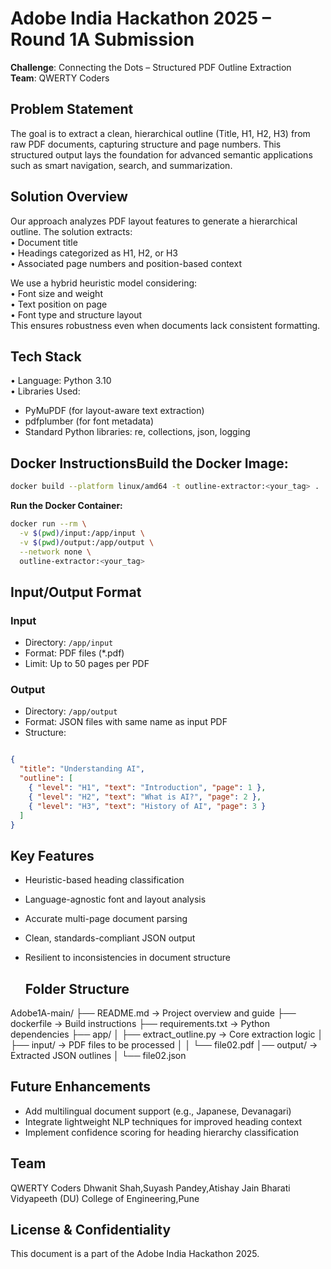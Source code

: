 # Adobe India Hackathon 2025 – Round 1A Submission  

**Challenge**: Connecting the Dots – Structured PDF Outline Extraction  
**Team**: QWERTY Coders  

## Problem Statement  
The goal is to extract a clean, hierarchical outline (Title, H1, H2, H3) from raw PDF documents, capturing structure and page numbers. This structured output lays the foundation for advanced semantic applications such as smart navigation, search, and summarization.

## Solution Overview  
Our approach analyzes PDF layout features to generate a hierarchical outline. The solution extracts:  
• Document title  
• Headings categorized as H1, H2, or H3  
• Associated page numbers and position-based context  

We use a hybrid heuristic model considering:  
• Font size and weight  
• Text position on page  
• Font type and structure layout  
This ensures robustness even when documents lack consistent formatting.

## Tech Stack  
• Language: Python 3.10  
• Libraries Used:  
   - PyMuPDF (for layout-aware text extraction)  
   - pdfplumber (for font metadata)  
   - Standard Python libraries: re, collections, json, logging

## Docker Instructions**Build the Docker Image:**  
```bash
docker build --platform linux/amd64 -t outline-extractor:<your_tag> .
```
**Run the Docker Container:**
```bash
docker run --rm \
  -v $(pwd)/input:/app/input \
  -v $(pwd)/output:/app/output \
  --network none \
  outline-extractor:<your_tag>
```
## Input/Output Format

### Input
- Directory: `/app/input`
- Format: PDF files (*.pdf)
- Limit: Up to 50 pages per PDF

### Output
- Directory: `/app/output`
- Format: JSON files with same name as input PDF
- Structure:
```json

{
  "title": "Understanding AI",
  "outline": [
    { "level": "H1", "text": "Introduction", "page": 1 },
    { "level": "H2", "text": "What is AI?", "page": 2 },
    { "level": "H3", "text": "History of AI", "page": 3 }
  ]
}
```

## Key Features

- Heuristic-based heading classification
- Language-agnostic font and layout analysis
- Accurate multi-page document parsing
- Clean, standards-compliant JSON output
- Resilient to inconsistencies in document structure

  ## Folder Structure

Adobe1A-main/
├── README.md              → Project overview and guide
├── dockerfile             → Build instructions
├── requirements.txt       → Python dependencies
├── app/
│   ├── extract_outline.py → Core extraction logic
│   ├── input/             → PDF files to be processed
│   │   └── file02.pdf
│── output/            → Extracted JSON outlines
│       └── file02.json


## Future Enhancements

- Add multilingual document support (e.g., Japanese, Devanagari)
- Integrate lightweight NLP techniques for improved heading context
- Implement confidence scoring for heading hierarchy classification

## Team
QWERTY Coders
Dhwanit Shah,Suyash Pandey,Atishay Jain
Bharati Vidyapeeth (DU) College of Engineering,Pune

## License & Confidentiality

This document is a part of the Adobe India Hackathon 2025. 
